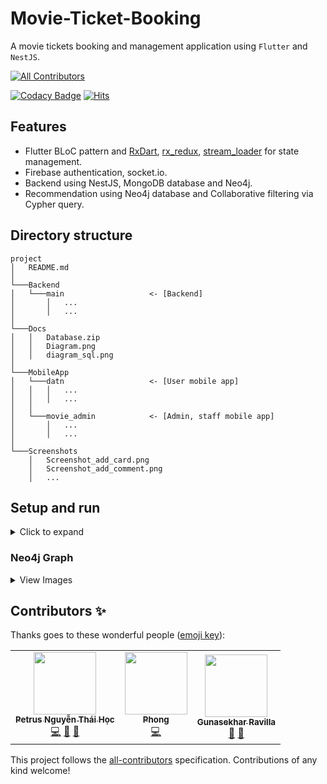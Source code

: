 # Movie-Ticket-Booking

A movie tickets booking and management application using `Flutter` and `NestJS`.

<!-- ALL-CONTRIBUTORS-BADGE:START - Do not remove or modify this section -->
[![All Contributors](https://img.shields.io/badge/all_contributors-3-orange.svg?style=flat-square)](#contributors-)
<!-- ALL-CONTRIBUTORS-BADGE:END -->

[![Codacy Badge](https://api.codacy.com/project/badge/Grade/b231badd3e184bf1b1cac6df7e21a374)](https://app.codacy.com/gh/hoc081098/Movie-Ticket-Booking?utm_source=github.com&utm_medium=referral&utm_content=hoc081098/Movie-Ticket-Booking&utm_campaign=Badge_Grade_Settings)
[![Hits](https://hits.seeyoufarm.com/api/count/incr/badge.svg?url=https%3A%2F%2Fgithub.com%2Fhoc081098%2FMovie-Ticket-Booking&count_bg=%23A16CF7&title_bg=%23555555&icon=&icon_color=%23E7E7E7&title=hits&edge_flat=true)](https://hits.seeyoufarm.com)

## Features

-   Flutter BLoC pattern and [RxDart](https://pub.dev/packages/rxdart), [rx_redux](https://pub.dev/packages/rx_redux), [stream_loader](https://pub.dev/packages/stream_loader) for state management.
-   Firebase authentication, socket.io.
-   Backend using NestJS, MongoDB database and Neo4j.
-   Recommendation using Neo4j database and Collaborative filtering via Cypher query.

## Directory structure
```
project
│   README.md
│
└───Backend
│   └───main                   <- [Backend]
│       │   ...
│       │   ...
│   
└───Docs
│   │   Database.zip
│   │   Diagram.png
│   │   diagram_sql.png
│
└───MobileApp
│   └───datn                   <- [User mobile app]
│   │   │   ...
│   │   │   ...
│   │
│   └───movie_admin            <- [Admin, staff mobile app]
│       │   ...
│       │   ...
│
└───Screenshots
    │   Screenshot_add_card.png
    │   Screenshot_add_comment.png
    │   ...
```

## Setup and run

<details>
    <summary>Click to expand</summary>
    <br>

-   Download APK
    -   [User APK](https://github.com/hoc081098/DATN/blob/master/MobileApp/datn/build/app/outputs/flutter-apk/app-release.apk)
    -   [Admin APK](https://github.com/hoc081098/DATN/blob/master/MobileApp/movie_admin/build/app/outputs/flutter-apk/app-release.apk)
    
-   Setup and run
    -   Backend (**You can use my url: https://datn-081098.herokuapp.com/**)
        -	Install [Node.js](https://nodejs.org/en/download/), [NestJS](https://docs.nestjs.com/)
        -	Install [MongoDB](https://docs.mongodb.com/manual/installation/), [Neo4j](https://neo4j.com/docs/operations-manual/current/installation/windows/)
        -	Create [Stripe secret API key](https://stripe.com/docs/keys), Create [MovieDb api key](https://www.themoviedb.org/settings/api)
        -   Create MongoDB database, (eg. `movieDb`), and create Neo4j database.
        -   Start MongoDB and Neo4j.
        -   Create .env file `./Backend/main/.env` has following structure:
            ```bash
            MONGODB_URL=mongodb://localhost:27017/movieDb
            MOVIE_DB_API_KEY=movie_db_api_key
            STRIPE_SECRET_API=stripe_secret_api_key
            EMAIL=your_email@gmail.com
            EMAIL_PASSWORD=your_email_passwrod
            NEO4J_URL=bolt://localhost:7687
            NEO4J_USER=neo4j
            NEO4J_PASSWORD=password
            ```
        -   Installation dependencies
            ```bash
            $ npm install
            ```
            
        -   Running the Backend app
            ```bash
            # development
            $ npm run start
            
            # watch mode
            $ npm run start:dev
            
            # production mode
            $ npm run start:prod
            ```
        -   Seed data (Put headers in your request `Authorization: Bearer {{token}}`, token can be get from Mobile App after successfully login).
            -   Movies: `POST http://localhost:3000/movies/seed`.
            -   Theatres: `POST http://localhost:3000/theatres/seed`.
            -   Seats: `POST http://localhost:3000/seats/seed`, body: `{"id": theatreId}`.
            -   Show times: `POST http://localhost:3000/show-times/seed`.
            -   Tickets: `POST http://localhost:3000/seats/seed-tickets`.
            -   Transfer data from MongoDB to Neo4j: `POST http://localhost:3000/neo4j/transfer`.
            -   Comments _(optional)_: `POST http://localhost:3000/comments/seed`.
            -   Promotions _(optional)_: `POST http://localhost:3000/promotions/seed`.
            
    -   Flutter
        -   Install [Flutter](https://flutter.dev/docs/get-started/install).
        -   Using **`dev`** channel:
            ```bash
            flutter channel dev
            flutter upgrade
            ```
        -   Install all the packages by: 
            ```bash
            flutter packages get
            ```
        -   Create .env file `./MobileApp/datn/.prod.env` and `./MobileApp/movie_admin/.env` has following structure:
            ```bash
            BASE_URL=datn-081098.herokuapp.com
            WS_URL=https://datn-081098.herokuapp.com/
            WS_PATH=/socket
            PLACES_API_KEY=your_places_api_key
            ```
        -   Run app on real devices or emulator by:
            ```bash
            flutter run
            ```
            
</details>


### Neo4j Graph

<details>
    <summary>View Images</summary>
    <br>

<p align="center">
    <img src="https://github.com/hoc081098/Movie-Ticket-Booking/blob/master/Screenshots/collaborative.png?raw=true" />
    <br>
    <em>Collaborative filtering</em>
</p>

<p align="center">
    <img src="https://github.com/hoc081098/Movie-Ticket-Booking/blob/master/Screenshots/graph-jaccard.png?raw=true" />
    <br>
    <em>Jaccard index (Jaccard similarity coefficient)</em>
</p>


<p align="center">
    <img src="https://github.com/hoc081098/Movie-Ticket-Booking/blob/master/Screenshots/content-based-graph.png?raw=true" />
    <br>
    <em>Weighted content</em>
</p>

</details>

## Contributors ✨

Thanks goes to these wonderful people ([emoji key](https://allcontributors.org/docs/en/emoji-key)):

<!-- ALL-CONTRIBUTORS-LIST:START - Do not remove or modify this section -->
<!-- prettier-ignore-start -->
<!-- markdownlint-disable -->
<table>
  <tr>
    <td align="center"><a href="https://www.linkedin.com/in/hoc081098/"><img src="https://avatars.githubusercontent.com/u/36917223?v=4?s=100" width="100px;" alt=""/><br /><sub><b>Petrus Nguyễn Thái Học</b></sub></a><br /><a href="https://github.com/hoc081098/Movie-Ticket-Booking/commits?author=hoc081098" title="Code">💻</a> <a href="https://github.com/hoc081098/Movie-Ticket-Booking/commits?author=hoc081098" title="Documentation">📖</a> <a href="#maintenance-hoc081098" title="Maintenance">🚧</a></td>
    <td align="center"><a href="https://github.com/phong016688"><img src="https://avatars.githubusercontent.com/u/37899092?v=4?s=100" width="100px;" alt=""/><br /><sub><b>Phong</b></sub></a><br /><a href="https://github.com/hoc081098/Movie-Ticket-Booking/commits?author=phong016688" title="Code">💻</a></td>
    <td align="center"><a href="https://github.com/gunasekharravilla"><img src="https://avatars.githubusercontent.com/u/53616269?v=4?s=100" width="100px;" alt=""/><br /><sub><b>Gunasekhar Ravilla</b></sub></a><br /><a href="https://github.com/hoc081098/Movie-Ticket-Booking/issues?q=author%3Agunasekharravilla" title="Bug reports">🐛</a> <a href="#ideas-gunasekharravilla" title="Ideas, Planning, & Feedback">🤔</a></td>
  </tr>
</table>

<!-- markdownlint-restore -->
<!-- prettier-ignore-end -->

<!-- ALL-CONTRIBUTORS-LIST:END -->

This project follows the [all-contributors](https://github.com/all-contributors/all-contributors) specification. Contributions of any kind welcome!
